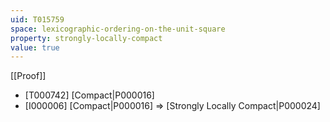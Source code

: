 ```yaml
---
uid: T015759
space: lexicographic-ordering-on-the-unit-square
property: strongly-locally-compact
value: true
---
```

[[Proof]]

* [T000742] [Compact|P000016]
* [I000006] [Compact|P000016] => [Strongly Locally Compact|P000024]

